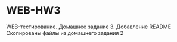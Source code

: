 # WEB-HW3
WEB-тестирование. Домашнее задание 3.
Добавление README
Скопированы файлы из домашнего задания 2